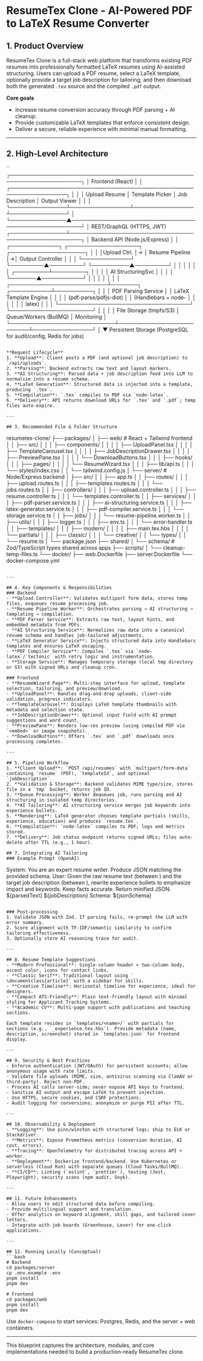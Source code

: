 # ResumeTex Clone - AI-Powered PDF to LaTeX Resume Converter

## 1. Product Overview
ResumeTex Clone is a full-stack web platform that transforms existing PDF resumes into professionally formatted LaTeX resumes using AI-assisted structuring. Users can upload a PDF resume, select a LaTeX template, optionally provide a target job description for tailoring, and then download both the generated `.tex` source and the compiled `.pdf` output.

**Core goals**
- Increase resume conversion accuracy through PDF parsing + AI cleanup.
- Provide customizable LaTeX templates that enforce consistent design.
- Deliver a secure, reliable experience with minimal manual formatting.

---

## 2. High-Level Architecture
``
┌─────────────────────────────────────────────────────────────────────┐
│                              Frontend (React)                       │
│ ┌─────────────────────────────────────────────────────────────────┐ │
│ │ Upload Resume │ Template Picker │ Job Description │ Output Viewer │ │
│ └───────────────┴────────────────┴────────────────┴───────────────┘ │
└───────────────▲─────────────────────────────────────────────────────┘
                │ REST/GraphQL (HTTPS, JWT)                                     
┌───────────────┴─────────────────────────────────────────────────────┐
│                        Backend API (Node.js/Express)               │
│  ┌─────────────┐  ┌───────────────────┐  ┌────────────────────┐    │
│  │Upload Ctrl. │→ │ Resume Pipeline   │→│ Output Controller  │    │
│  └─────────────┘  └─────────▲─────────┘  └──────────▲─────────┘    │
│                              │                      │              │
│                    ┌─────────┴─────────┐            │              │
│                    │ AI StructuringSvc │            │              │
│                    └───────▲───────────┘            │              │
│                            │                        │              │
│  ┌──────────────────────────┴───────┐   ┌───────────┴──────────┐   │
│  │ PDF Parsing Service              │   │ LaTeX Template Engine │   │
│  │ (pdf-parse/pdfjs-dist)           │   │ (Handlebars + node-   │   │
│  │                                   │   │ latex)                │   │
│  └───────────────────────────────────┘   └──────────────────────┘   │
│                                                                       │
│   File Storage (tmpfs/S3)  │  Queue/Workers (BullMQ)  │  Monitoring    │
└────────────────────────────┴──────────────────────────┴────────────────┘
                │
                ▼
      Persistent Storage (PostgreSQL for audit/config, Redis for jobs)
```

**Request Lifecycle**
1. **Upload**: Client posts a PDF (and optional job description) to `/api/uploads`.
2. **Parsing**: Backend extracts raw text and layout markers.
3. **AI Structuring**: Parsed data + job description feed into LLM to normalize into a resume schema.
4. **LaTeX Generation**: Structured data is injected into a template, producing `.tex`.
5. **Compilation**: `.tex` compiles to PDF via `node-latex`.
6. **Delivery**: API returns download URLs for `.tex` and `.pdf`; temp files auto-expire.

---

## 3. Recommended File & Folder Structure
```
resumetex-clone/
├── packages/
│   ├── web/                         # React + Tailwind frontend
│   │   ├── src/
│   │   │   ├── components/
│   │   │   │   ├── UploadPanel.tsx
│   │   │   │   ├── TemplateCarousel.tsx
│   │   │   │   ├── JobDescriptionDrawer.tsx
│   │   │   │   ├── PreviewPane.tsx
│   │   │   │   └── DownloadButtons.tsx
│   │   │   ├── hooks/
│   │   │   ├── pages/
│   │   │   │   └── ResumeWizard.tsx
│   │   │   ├── lib/api.ts
│   │   │   └── styles/index.css
│   │   └── tailwind.config.js
│   └── server/                      # Node/Express backend
│       ├── src/
│       │   ├── app.ts
│       │   ├── routes/
│       │   │   ├── upload.routes.ts
│       │   │   ├── templates.routes.ts
│       │   │   └── jobs.routes.ts
│       │   ├── controllers/
│       │   │   ├── upload.controller.ts
│       │   │   ├── resume.controller.ts
│       │   │   └── templates.controller.ts
│       │   ├── services/
│       │   │   ├── pdf-parser.service.ts
│       │   │   ├── ai-structuring.service.ts
│       │   │   ├── latex-generator.service.ts
│       │   │   ├── pdf-compiler.service.ts
│       │   │   └── storage.service.ts
│       │   ├── jobs/
│       │   │   └── resume-pipeline.worker.ts
│       │   ├── utils/
│       │   │   ├── logger.ts
│       │   │   ├── env.ts
│       │   │   └── error-handler.ts
│       │   ├── templates/
│       │   │   ├── modern/
│       │   │   │   ├── main.tex.hbs
│       │   │   │   └── partials/
│       │   │   ├── classic/
│       │   │   └── creative/
│       │   └── types/
│       │       └── resume.ts
│       └── package.json
├── shared/
│   └── schema/                       # Zod/TypeScript types shared across apps
├── scripts/
│   └── cleanup-temp-files.ts
└── docker/
    ├── web.Dockerfile
    ├── server.Dockerfile
    └── docker-compose.yml
```

---

## 4. Key Components & Responsibilities
### Backend
- **Upload Controller**: Validates multipart form data, stores temp files, enqueues resume processing job.
- **Resume Pipeline Worker**: Orchestrates parsing → AI structuring → templating → compilation.
- **PDF Parser Service**: Extracts raw text, layout hints, and embedded metadata from PDFs.
- **AI Structuring Service**: Normalizes raw data into a canonical resume schema and handles job-tailored adjustments.
- **LaTeX Generator Service**: Injects structured data into Handlebars templates and ensures LaTeX escaping.
- **PDF Compiler Service**: Compiles `.tex` via `node-latex`/`tectonic` with retry logic and instrumentation.
- **Storage Service**: Manages temporary storage (local tmp directory or S3) with signed URLs and cleanup cron.

### Frontend
- **ResumeWizard Page**: Multi-step interface for upload, template selection, tailoring, and preview/download.
- **UploadPanel**: Handles drag-and-drop uploads, client-side validation, progress indicators.
- **TemplateCarousel**: Displays LaTeX template thumbnails with metadata and selection state.
- **JobDescriptionDrawer**: Optional input field with AI prompt suggestions and word count.
- **PreviewPane**: Renders low-res preview (using compiled PDF via `<embed>` or image snapshots).
- **DownloadButtons**: Offers `.tex` and `.pdf` downloads once processing completes.

---

## 5. Pipeline Workflow
1. **Client Upload**: `POST /api/resumes` with `multipart/form-data` containing `resume` (PDF), `templateId`, and optional `jobDescription`.
2. **Validation & Storage**: Backend validates MIME type/size, stores file in a `tmp` bucket, returns job ID.
3. **Queue Processing**: Worker dequeues job, runs parsing and AI structuring in isolated temp directories.
4. **AI Tailoring**: AI structuring service merges job keywords into experience bullets.
5. **Rendering**: LaTeX generator chooses template partials (skills, experience, education) and produces `resume.tex`.
6. **Compilation**: `node-latex` compiles to PDF; logs and metrics stored.
7. **Delivery**: Job status endpoint returns signed URLs; files auto-delete after TTL (e.g., 1 hour).

## 7. Integrating AI Tailoring
### Example Prompt (OpenAI)
```
System: You are an expert resume writer. Produce JSON matching the provided schema.
User: Given the raw resume text (between <resume></resume>) and the target job description (between <job></job>), rewrite experience bullets to emphasize impact and keywords. Keep facts accurate. Return minified JSON.
<resume>
${parsedText}
</resume>
<job>
${jobDescription}
</job>
Schema:
${jsonSchema}
```

### Post-processing
1. Validate JSON with Zod. If parsing fails, re-prompt the LLM with error summary.
2. Score alignment with TF-IDF/semantic similarity to confirm tailoring effectiveness.
3. Optionally store AI reasoning trace for audit.

---

## 8. Resume Template Suggestions
- **Modern Professional**: Single-column header + two-column body, accent color, icons for contact links.
- **Classic Serif**: Traditional layout using `
\documentclass{article}` with a sidebar for skills.
- **Creative Timeline**: Horizontal timeline for experience, ideal for designers.
- **Compact ATS-Friendly**: Plain text-friendly layout with minimal styling for Applicant Tracking Systems.
- **Academic CV**: Multi-page support with publications and teaching sections.

Each template resides in `templates/<name>/` with partials for sections (e.g., `_experience.tex.hbs`). Provide metadata (name, description, screenshot) stored in `templates.json` for frontend display.

---

## 9. Security & Best Practices
- Enforce authentication (JWT/OAuth) for persistent accounts; allow anonymous usage with rate limits.
- Validate file uploads (MIME, size, antivirus scanning via ClamAV or third-party). Reject non-PDF.
- Process AI calls server-side; never expose API keys to frontend.
- Sanitize AI output and escape LaTeX to prevent injection.
- Use HTTPS, secure cookies, and CSRF protections.
- Audit logging for conversions; anonymize or purge PII after TTL.

---

## 10. Observability & Deployment
- **Logging**: Use pino/winston with structured logs; ship to ELK or Stackdriver.
- **Metrics**: Expose Prometheus metrics (conversion duration, AI cost, errors).
- **Tracing**: OpenTelemetry for distributed tracing across API + worker.
- **Deployment**: Dockerize frontend/backend. Use Kubernetes or serverless (Cloud Run) with separate queues (Cloud Tasks/BullMQ).
- **CI/CD**: Linting (`eslint`, `prettier`), testing (Jest, Playwright), security scans (npm audit, Snyk).

---

## 11. Future Enhancements
- Allow users to edit structured data before compiling.
- Provide multilingual support and translation.
- Offer analytics on keyword alignment, skill gaps, and tailored cover letters.
- Integrate with job boards (Greenhouse, Lever) for one-click applications.

---

## 12. Running Locally (Conceptual)
```bash
# Backend
cd packages/server
cp .env.example .env
pnpm install
pnpm dev

# Frontend
cd packages/web
pnpm install
pnpm dev
```

Use `docker-compose` to start services: Postgres, Redis, and the server + web containers.

---

This blueprint captures the architecture, modules, and core implementations needed to build a production-ready ResumeTex clone.
